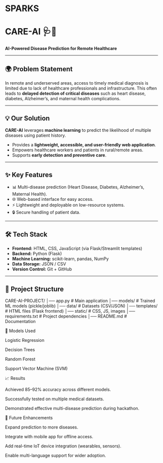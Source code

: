 # SPARKS

# CARE-AI 🩺🤖  
**AI-Powered Disease Prediction for Remote Healthcare**

---

## 🌍 Problem Statement  
In remote and underserved areas, access to timely medical diagnosis is limited due to lack of healthcare professionals and infrastructure. This often leads to **delayed detection of critical diseases** such as heart disease, diabetes, Alzheimer’s, and maternal health complications.  

---

## 💡 Our Solution  
**CARE-AI** leverages **machine learning** to predict the likelihood of multiple diseases using patient history.  
- Provides a **lightweight, accessible, and user-friendly web application**.  
- Empowers healthcare workers and patients in rural/remote areas.  
- Supports **early detection and preventive care**.  

---

## ✨ Key Features  
- 📊 Multi-disease prediction (Heart Disease, Diabetes, Alzheimer’s, Maternal Health).  
- 🌐 Web-based interface for easy access.  
- ⚡ Lightweight and deployable on low-resource systems.  
- 🔒 Secure handling of patient data.  

---

## 🛠️ Tech Stack  
- **Frontend:** HTML, CSS, JavaScript (via Flask/Streamlit templates)  
- **Backend:** Python (Flask)  
- **Machine Learning:** scikit-learn, pandas, NumPy  
- **Data Storage:** JSON / CSV  
- **Version Control:** Git + GitHub  

---

## 📂 Project Structure  
CARE-AI-PROJECT/
│── app.py # Main application
│── models/ # Trained ML models (pickle/joblib)
│── data/ # Datasets (CSV/JSON)
│── templates/ # HTML files (Flask frontend)
│── static/ # CSS, JS, images
│── requirements.txt # Project dependencies
│── README.md # Documentation


🤖 Models Used

Logistic Regression

Decision Trees

Random Forest

Support Vector Machine (SVM)

📈 Results

Achieved 85–92% accuracy across different models.

Successfully tested on multiple medical datasets.

Demonstrated effective multi-disease prediction during hackathon.

🚀 Future Enhancements

Expand prediction to more diseases.

Integrate with mobile app for offline access.

Add real-time IoT device integration (wearables, sensors).

Enable multi-language support for wider adoption.





